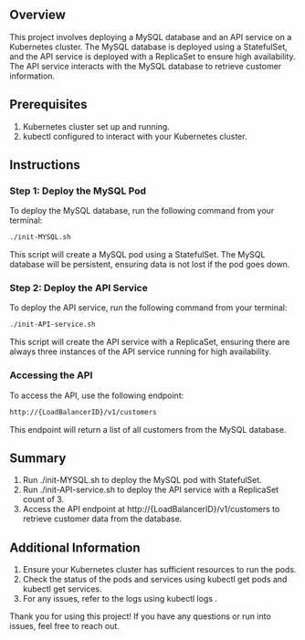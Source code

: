 ## Overview

This project involves deploying a MySQL database and an API service on a Kubernetes cluster. The MySQL database is
deployed using a StatefulSet, and the API service is deployed with a ReplicaSet to ensure high availability. The API
service interacts with the MySQL database to retrieve customer information.

## Prerequisites

1. Kubernetes cluster set up and running.
2. kubectl configured to interact with your Kubernetes cluster.

## Instructions

### Step 1: Deploy the MySQL Pod

To deploy the MySQL database, run the following command from your terminal:

```bash
./init-MYSQL.sh
```

This script will create a MySQL pod using a StatefulSet. The MySQL database will be persistent, ensuring data is not
lost if the pod goes down.

### Step 2: Deploy the API Service

To deploy the API service, run the following command from your terminal:

```bash
./init-API-service.sh
```

This script will create the API service with a ReplicaSet, ensuring there are always three instances of the API service
running for high availability.

### Accessing the API

To access the API, use the following endpoint:

```bash
http://{LoadBalancerID}/v1/customers
```

This endpoint will return a list of all customers from the MySQL database.

## Summary

1. Run ./init-MYSQL.sh to deploy the MySQL pod with StatefulSet.
2. Run ./init-API-service.sh to deploy the API service with a ReplicaSet count of 3.
3. Access the API endpoint at http://{LoadBalancerID}/v1/customers to retrieve customer data from the database.

## Additional Information

1. Ensure your Kubernetes cluster has sufficient resources to run the pods.
2. Check the status of the pods and services using kubectl get pods and kubectl get services.
3. For any issues, refer to the logs using kubectl logs <pod-name>.

Thank you for using this project! If you have any questions or run into issues, feel free to reach out.
